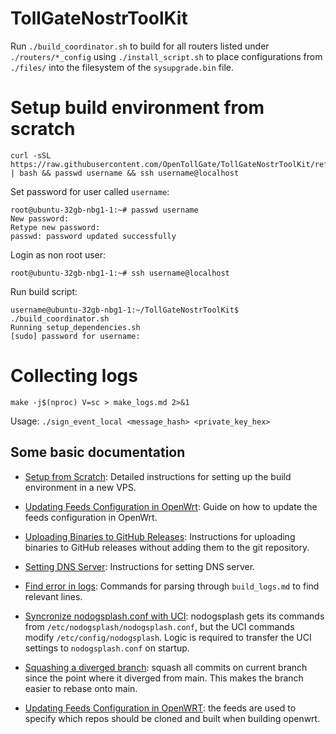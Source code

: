 # TollGateNostrToolKit

Run `./build_coordinator.sh` to build for all routers listed under
`./routers/*_config` using `./install_script.sh` to place
configurations from `./files/` into the filesystem of the
`sysupgrade.bin` file.


# Setup build environment from scratch
```
curl -sSL https://raw.githubusercontent.com/OpenTollGate/TollGateNostrToolKit/refs/heads/main/setup_from_scratch.sh | bash && passwd username && ssh username@localhost
```

Set password for user called `username`:
```
root@ubuntu-32gb-nbg1-1:~# passwd username
New password: 
Retype new password: 
passwd: password updated successfully
```

Login as non root user:
```
root@ubuntu-32gb-nbg1-1:~# ssh username@localhost
```

Run build script:
```
username@ubuntu-32gb-nbg1-1:~/TollGateNostrToolKit$ ./build_coordinator.sh 
Running setup_dependencies.sh
[sudo] password for username:
```

# Collecting logs
```
make -j$(nproc) V=sc > make_logs.md 2>&1
```



Usage: `./sign_event_local <message_hash> <private_key_hex>`


## Some basic documentation

- [Setup from Scratch](setup_from_scratch.md): Detailed instructions for setting up the build environment in a new VPS.

- [Updating Feeds Configuration in OpenWrt](updating_feeds_conf_in_openwrt.md): Guide on how to update the feeds configuration in OpenWrt.

- [Uploading Binaries to GitHub Releases](upload_binaries_to_github.md): Instructions for uploading binaries to GitHub releases without adding them to the git repository.

- [Setting DNS Server](setting_dns_server.md): Instructions for setting DNS server.

- [Find error in logs](find_error_in_logs.md): Commands for parsing through `build_logs.md` to find relevant lines.

- [Syncronize nodogsplash.conf with UCI](nodogsplash_configuration.md): nodogsplash gets its commands from `/etc/nodogsplash/nodogsplash.conf`, but the UCI commands modify `/etc/config/nodogsplash`. Logic is required to transfer the UCI settings to `nodogsplash.conf` on startup.

- [Squashing a diverged branch](squash_commits_since_main.md): squash all commits on current branch since the point where it diverged from main. This makes the branch easier to rebase onto main.

- [Updating Feeds Configuration in OpenWRT](updating_feeds_conf_in_openwrt.md): the feeds are used to specify which repos should be cloned and built when building openwrt.
